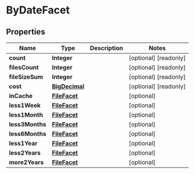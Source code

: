 

# ByDateFacet

## Properties

Name | Type | Description | Notes
------------ | ------------- | ------------- | -------------
**count** | **Integer** |  |  [optional] [readonly]
**filesCount** | **Integer** |  |  [optional] [readonly]
**fileSizeSum** | **Integer** |  |  [optional] [readonly]
**cost** | [**BigDecimal**](BigDecimal.md) |  |  [optional] [readonly]
**inCache** | [**FileFacet**](FileFacet.md) |  |  [optional]
**less1Week** | [**FileFacet**](FileFacet.md) |  |  [optional]
**less1Month** | [**FileFacet**](FileFacet.md) |  |  [optional]
**less3Months** | [**FileFacet**](FileFacet.md) |  |  [optional]
**less6Months** | [**FileFacet**](FileFacet.md) |  |  [optional]
**less1Year** | [**FileFacet**](FileFacet.md) |  |  [optional]
**less2Years** | [**FileFacet**](FileFacet.md) |  |  [optional]
**more2Years** | [**FileFacet**](FileFacet.md) |  |  [optional]



